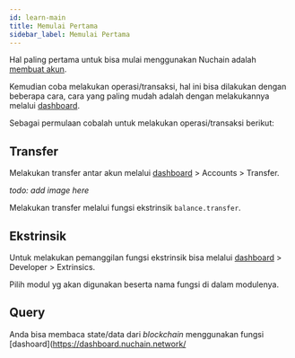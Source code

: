 ```yaml
---
id: learn-main
title: Memulai Pertama
sidebar_label: Memulai Pertama
---
```


Hal paling pertama untuk bisa mulai menggunakan Nuchain adalah
[membuat akun](learn-account.md).

Kemudian coba melakukan operasi/transaksi, hal ini bisa dilakukan dengan beberapa cara, cara yang paling mudah adalah dengan melakukannya melalui [dashboard](https://wiki.nuchain.network).

Sebagai permulaan cobalah untuk melakukan operasi/transaksi berikut:

## Transfer

Melakukan transfer antar akun melalui [dashboard](https://dashboard.nuchain.network) > Accounts > Transfer.

_todo: add image here_

Melakukan transfer melalui fungsi ekstrinsik `balance.transfer`.

## Ekstrinsik

Untuk melakukan pemanggilan fungsi ekstrinsik bisa melalui [dashboard](https://dashboard.nuchain.network) > Developer > Extrinsics.

Pilih modul yg akan digunakan beserta nama fungsi di dalam modulenya.

## Query

Anda bisa membaca state/data dari _blockchain_ menggunakan fungsi [dashoard](https://dashboard.nuchain.network/

